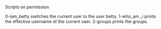 Scripts on permission

0-iam_betty switches the current user to the user betty.
1-who_am _i prints the effective username of the current user.
2-groups prints the groups.

